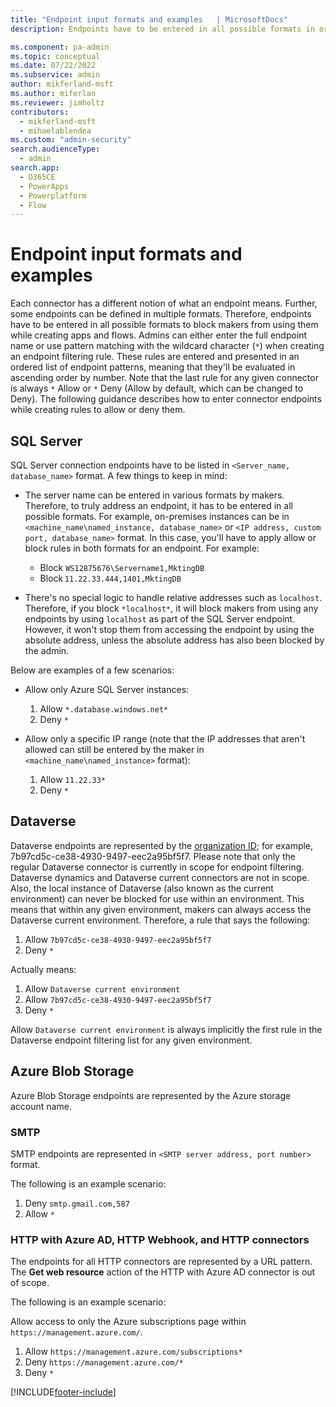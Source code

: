 ```yaml
---
title: "Endpoint input formats and examples   | MicrosoftDocs"
description: Endpoints have to be entered in all possible formats in order to block makers from using them while creating apps and flows.

ms.component: pa-admin
ms.topic: conceptual
ms.date: 07/22/2022
ms.subservice: admin
author: mikferland-msft
ms.author: miferlan
ms.reviewer: jimholtz
contributors:
  - mikferland-msft
  - mihaelablendea
ms.custom: "admin-security"
search.audienceType: 
  - admin
search.app:
  - D365CE
  - PowerApps
  - Powerplatform
  - Flow
---
```


# Endpoint input formats and examples 

Each connector has a different notion of what an endpoint means. Further, some endpoints can be defined in multiple formats. Therefore, endpoints have to be entered in all possible formats to block makers from using them while creating apps and flows. Admins can either enter the full endpoint name or use pattern matching with the wildcard character (`*`) when creating an endpoint filtering rule. These rules are entered and presented in an ordered list of endpoint patterns, meaning that they'll be evaluated in ascending order by number. Note that the last rule for any given connector is always `*` Allow or `*` Deny (Allow by default, which can be changed to Deny). The following guidance describes how to enter connector endpoints while creating rules to allow or deny them. 

## SQL Server 

SQL Server connection endpoints have to be listed in `<Server_name, database_name>` format. A few things to keep in mind: 

- The server name can be entered in various formats by makers. Therefore, to truly address an endpoint, it has to be entered in all possible formats. For example, on-premises instances can be in `<machine_name\named_instance, database_name>` or `<IP address, custom port, database_name>` format. In this case, you'll have to apply allow or block rules in both formats for an endpoint. For example:
  - Block `WS12875676\Servername1,MktingDB` 
  - Block `11.22.33.444,1401,MktingDB`

- There's no special logic to handle relative addresses such as `localhost`. Therefore, if you block `*localhost*`, it will block makers from using any endpoints by using `localhost` as part of the SQL Server endpoint. However, it won't stop them from accessing the endpoint by using the absolute address, unless the absolute address has also been blocked by the admin. 

Below are examples of a few scenarios: 

- Allow only Azure SQL Server instances: 
  1. Allow `*.database.windows.net*` 
  2. Deny `*`

- Allow only a specific IP range (note that the IP addresses that aren't allowed can still be entered by the maker in `<machine_name\named_instance>` format): 
  1. Allow `11.22.33*` 
  2. Deny `*`

## Dataverse 

Dataverse endpoints are represented by the [organization ID](determine-org-id-name.md); for example, 7b97cd5c-ce38-4930-9497-eec2a95bf5f7. Please note that only the regular Dataverse connector is currently in scope for endpoint filtering. Dataverse dynamics and Dataverse current connectors are not in scope. Also, the local instance of Dataverse (also known as the current environment) can never be blocked for use within an environment. This means that within any given environment, makers can always access the Dataverse current environment. Therefore, a rule that says the following:

1. Allow `7b97cd5c-ce38-4930-9497-eec2a95bf5f7`
2. Deny `*`

Actually means:
1. Allow `Dataverse current environment`
2. Allow `7b97cd5c-ce38-4930-9497-eec2a95bf5f7`
3. Deny `*`

Allow `Dataverse current environment` is always implicitly the first rule in the Dataverse endpoint filtering list for any given environment.

## Azure Blob Storage 

Azure Blob Storage endpoints are represented by the Azure storage account name. 

### SMTP 

SMTP endpoints are represented in `<SMTP server address, port number>` format. 

The following is an example scenario: 

1. Deny `smtp.gmail.com,587` 
2. Allow `*`

### HTTP with Azure AD, HTTP Webhook, and HTTP connectors 

The endpoints for all HTTP connectors are represented by a URL pattern. The **Get web resource** action of the HTTP with Azure AD connector is out of scope. 

The following is an example scenario: 

Allow access to only the Azure subscriptions page within `https://management.azure.com/`.

1. Allow `https://management.azure.com/subscriptions*`
2. Deny `https://management.azure.com/*` 
3. Deny `*`


[!INCLUDE[footer-include](../includes/footer-banner.md)]
